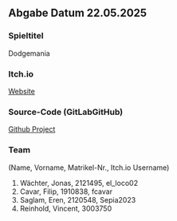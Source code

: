 ## Abgabe      Datum 22.05.2025

### Spieltitel
Dodgemania

### Itch.io
[Website](https://sepia2023.itch.io/)

### Source-Code (GitLabGitHub)
[Github Project](https://github.com/elloco02/GAE_Game_Jam_2)

### Team  
(Name, Vorname, Matrikel-Nr., Itch.io Username)

1. Wächter, Jonas, 2121495, el_loco02
2. Cavar, Filip, 1910838, fcavar
3. Saglam, Eren, 2120548, Sepia2023
4. Reinhold, Vincent, 3003750
